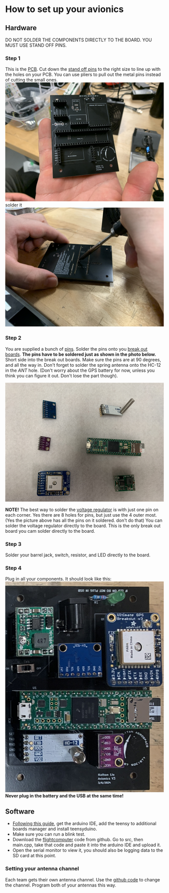 # How to set up your avionics 

## Hardware
DO NOT SOLDER THE COMPONENTS DIRECTLY TO THE BOARD. YOU MUST USE STAND OFF PINS.

### Step 1
This is the [PCB](../kits/photos/parts/pcb.jpg). Cut down the [stand off pins](photos/standoff.jpg) to the right size to line up with the holes on your PCB. You can use pliers to pull out the metal pins instead of cutting the small ones.
![alt text](photos/1.jpg)
solder it
![alt text](photos/2.jpg)

### Step 2
You are supplied a bunch of [pins](photos/pins.jpg). Solder the pins onto you [break out boards](photos/breakoutboards.jpg).
**The pins have to be soldered just as shown in the photo below.** Short side into the break out boards. Make sure the pins are at 90 degrees, and all the way in. Don't forget to solder the spring antenna onto the HC-12 in the *ANT* hole. (Don't worry about the GPS battery for now, unless you think you can figure it out. Don't lose the part though).

![alt text](photos/breakoutboards.jpg)

**NOTE!** The best way to solder the [voltage regulator](../kits/photos/parts/bucknswitch.jpg) is with just one pin on each corner. Yes there are 8 holes for pins, but just use the 4 outer most. (Yes the picture above has all the pins on it soldered. don't do that) You can solder the voltage regulator directly to the board. This is the only break out board you cam solder directly to the board.


### Step 3
Solder your barrel jack, switch, resistor, and LED directly to the board.

### Step 4 
Plug in all your components. It should look like this:
![alt text](photos/avionics.jpg)
 **Never plug in the battery and the USB at the same time!**

## Software
- [Following this guide](https://www.pjrc.com/teensy/td_download.html), get the arduino IDE, add the teensy to additional boards manager and install teensyduino.
- Make sure you can run a blink test.
- Download the [flightcomputer](https://github.com/marstmu/flightcomputer) code from github. Go to src, then main.cpp, take that code and paste it into the arduino IDE and upload it.
- Open the serial monitor to view it, you should also be logging data to the SD card at this point.
### Setting your antenna channel
Each team gets their own antenna channel. Use the [github code](https://github.com/marstmu/flightcomputerchannelselect) to change the channel. Program both of your antennas this way.